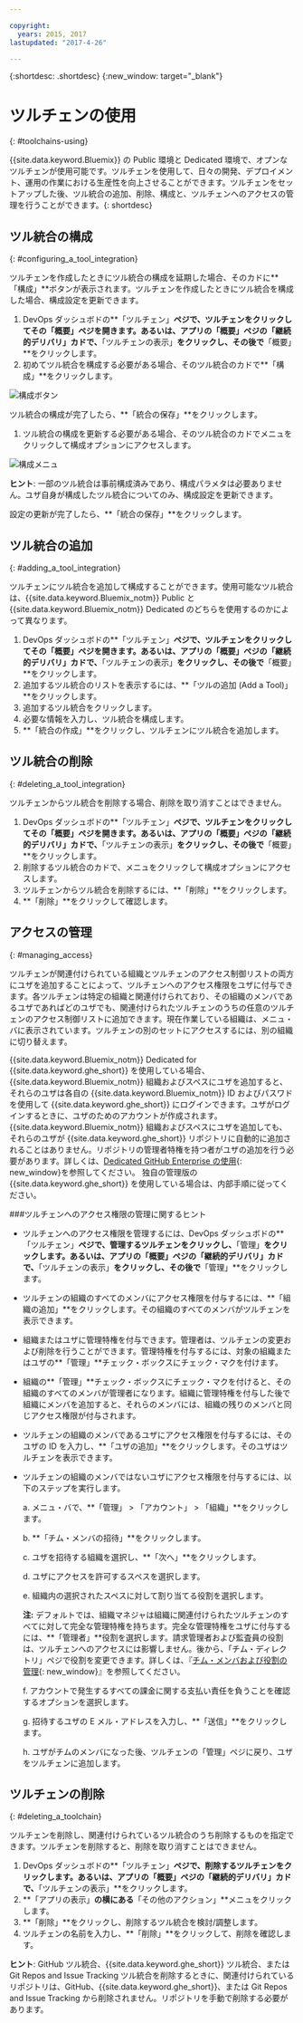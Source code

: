 ```yaml
---

copyright:
  years: 2015, 2017
lastupdated: "2017-4-26"

---
```


{:shortdesc: .shortdesc}
{:new_window: target="_blank"}

# ツルチェンの使用
{: #toolchains-using}

{{site.data.keyword.Bluemix}} の Public 環境と Dedicated 環境で、オプンなツルチェンが使用可能です。ツルチェンを使用して、日々の開発、デプロイメント、運用の作業における生産性を向上させることができます。ツルチェンをセットアップした後、ツル統合の追加、削除、構成と、ツルチェンへのアクセスの管理を行うことができます。{: shortdesc}

## ツル統合の構成
{: #configuring_a_tool_integration}

ツルチェンを作成したときにツル統合の構成を延期した場合、そのカドに**「構成」**ボタンが表示されます。ツルチェンを作成したときにツル統合を構成した場合、構成設定を更新できます。

1. DevOps ダッシュボドの**「ツルチェン」**ペジで、ツルチェンをクリックしてその「概要」ペジを開きます。あるいは、アプリの「概要」ペジの「継続的デリバリ」カドで、**「ツルチェンの表示」**をクリックし、その後で**「概要」**をクリックします。
1. 初めてツル統合を構成する必要がある場合、そのツル統合のカドで**「構成」**をクリックします。

  ![構成ボタン](images/toolchain_tile_configure.png)

 ツル統合の構成が完了したら、**「統合の保存」**をクリックします。

1. ツル統合の構成を更新する必要がある場合、そのツル統合のカドでメニュをクリックして構成オプションにアクセスします。

  ![構成メニュ](images/toolchain_tile_menu.png)

 **ヒント**: 一部のツル統合は事前構成済みであり、構成パラメタは必要ありません。ユザ自身が構成したツル統合についてのみ、構成設定を更新できます。

 設定の更新が完了したら、**「統合の保存」**をクリックします。

## ツル統合の追加
{: #adding_a_tool_integration}

ツルチェンにツル統合を追加して構成することができます。使用可能なツル統合は、{{site.data.keyword.Bluemix_notm}} Public と {{site.data.keyword.Bluemix_notm}} Dedicated のどちらを使用するのかによって異なります。

1. DevOps ダッシュボドの**「ツルチェン」**ペジで、ツルチェンをクリックしてその「概要」ペジを開きます。あるいは、アプリの「概要」ペジの「継続的デリバリ」カドで、**「ツルチェンの表示」**をクリックし、その後で**「概要」**をクリックします。
1. 追加するツル統合のリストを表示するには、**「ツルの追加 (Add a Tool)」**をクリックします。
1. 追加するツル統合をクリックします。
1. 必要な情報を入力し、ツル統合を構成します。
1. **「統合の作成」**をクリックし、ツルチェンにツル統合を追加します。

## ツル統合の削除
{: #deleting_a_tool_integration}

ツルチェンからツル統合を削除する場合、削除を取り消すことはできません。

1. DevOps ダッシュボドの**「ツルチェン」**ペジで、ツルチェンをクリックしてその「概要」ペジを開きます。あるいは、アプリの「概要」ペジの「継続的デリバリ」カドで、**「ツルチェンの表示」**をクリックし、その後で**「概要」**をクリックします。
1. 削除するツル統合のカドで、メニュをクリックして構成オプションにアクセスします。
1. ツルチェンからツル統合を削除するには、**「削除」**をクリックします。
1. **「削除」**をクリックして確認します。  

## アクセスの管理
{: #managing_access}

ツルチェンが関連付けられている組織とツルチェンのアクセス制御リストの両方にユザを追加することによって、ツルチェンへのアクセス権限をユザに付与できます。各ツルチェンは特定の組織と関連付けられており、その組織のメンバであるユザであればどのユザでも、関連付けられたツルチェンのうちの任意のツルチェンのアクセス制御リストに追加できます。現在作業している組織は、メニュ・バに表示されています。ツルチェンの別のセットにアクセスするには、別の組織に切り替えます。

{{site.data.keyword.Bluemix_notm}} Dedicated for {{site.data.keyword.ghe_short}} を使用している場合、{{site.data.keyword.Bluemix_notm}} 組織およびスペスにユザを追加すると、それらのユザは各自の {{site.data.keyword.Bluemix_notm}} ID およびパスワドを使用して {{site.data.keyword.ghe_short}} にログインできます。ユザがログインするときに、ユザのためのアカウントが作成されます。{{site.data.keyword.Bluemix_notm}} 組織およびスペスにユザを追加しても、それらのユザが {{site.data.keyword.ghe_short}} リポジトリに自動的に追加されることはありません。リポジトリの管理者特権を持つ者がユザの追加を行う必要があります。詳しくは、[Dedicated GitHub Enterprise の使用](/docs/services/ghededicated/index.html){: new_window}を参照してください。
独自の管理版の {{site.data.keyword.ghe_short}} を使用している場合は、内部手順に従ってください。

###ツルチェンへのアクセス権限の管理に関するヒント

* ツルチェンへのアクセス権限を管理するには、DevOps ダッシュボドの**「ツルチェン」**ペジで、管理するツルチェンをクリックし、**「管理」**をクリックします。あるいは、アプリの「概要」ペジの「継続的デリバリ」カドで、**「ツルチェンの表示」**をクリックし、その後で**「管理」**をクリックします。

* ツルチェンの組織のすべてのメンバにアクセス権限を付与するには、**「組織の追加」**をクリックします。その組織のすべてのメンバがツルチェンを表示できます。

* 組織またはユザに管理特権を付与できます。管理者は、ツルチェンの変更および削除を行うことができます。管理特権を付与するには、対象の組織またはユザの**「管理」**チェック・ボックスにチェック・マクを付けます。

* 組織の**「管理」**チェック・ボックスにチェック・マクを付けると、その組織のすべてのメンバが管理者になります。組織に管理特権を付与した後で組織にメンバを追加すると、それらのメンバには、組織の残りのメンバと同じアクセス権限が付与されます。

* ツルチェンの組織のメンバであるユザにアクセス権限を付与するには、そのユザの ID を入力し、**「ユザの追加」**をクリックします。そのユザはツルチェンを表示できます。

* ツルチェンの組織のメンバではないユザにアクセス権限を付与するには、以下のステップを実行します。

   a. メニュ・バで、**「管理」 > 「アカウント」 > 「組織」**をクリックします。

   b. **「チム・メンバの招待」**をクリックします。
   
   c. ユザを招待する組織を選択し、**「次へ」**をクリックします。
   
   d. ユザにアクセスを許可するスペスを選択します。
   
   e. 組織内の選択されたスペスに対して割り当てる役割を選択します。 
   
     **注:** デフォルトでは、組織マネジャは組織に関連付けられたツルチェンのすべてに対して完全な管理特権を持ちます。完全な管理特権をユザに付与するには、**「管理者」**役割を選択します。請求管理者および監査員の役割は、ツルチェンへのアクセスには影響しません。後から、「チム・ディレクトリ」ペジで役割を変更できます。詳しくは、『[チム・メンバおよび役割の管理](/docs/admin/users_roles.html){: new_window}』を参照してください。
   
   f. アカウントで発生するすべての課金に関する支払い責任を負うことを確認するオプションを選択します。
   
   g. 招待するユザの E メル・アドレスを入力し、**「送信」**をクリックします。

   h. ユザがチムのメンバになった後、ツルチェンの「管理」ペジに戻り、ユザをツルチェンに追加します。  


## ツルチェンの削除
{: #deleting_a_toolchain}

ツルチェンを削除し、関連付けられているツル統合のうち削除するものを指定できます。ツルチェンを削除すると、削除を取り消すことはできません。

1. DevOps ダッシュボドの**「ツルチェン」**ペジで、削除するツルチェンをクリックします。あるいは、アプリの「概要」ペジの「継続的デリバリ」カドで、**「ツルチェンの表示」**をクリックします。
1. **「アプリの表示」**の横にある**「その他のアクション」**メニュをクリックします。
1. **「削除」**をクリックし、削除するツル統合を検討/調整します。
1. ツルチェンの名前を入力し、**「削除」**をクリックして、削除を確認します。  

 **ヒント**: GitHub ツル統合、{{site.data.keyword.ghe_short}} ツル統合、または Git Repos and Issue Tracking ツル統合を削除するときに、関連付けられているリポジトリは、GitHub、{{site.data.keyword.ghe_short}}、または Git Repos and Issue Tracking から削除されません。リポジトリを手動で削除する必要があります。
